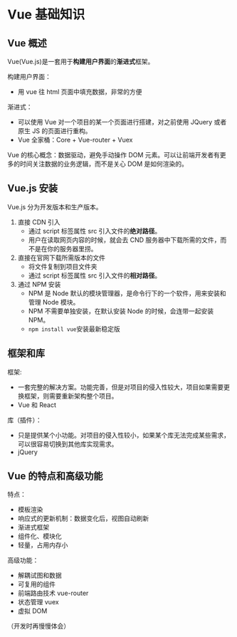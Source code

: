 # Vue 基础知识

## Vue 概述

Vue(Vue.js)是一套用于**构建用户界面**的**渐进式**框架。

构建用户界面：

- 用 vue 往 html 页面中填充数据，非常的方便

渐进式：

- 可以使用 Vue 对一个项目的某一个页面进行搭建，对之前使用 JQuery 或者原生 JS 的页面进行重构。
- Vue 全家桶：Core + Vue-router + Vuex

Vue 的核心概念：数据驱动，避免手动操作 DOM 元素。可以让前端开发者有更多的时间关注数据的业务逻辑，而不是关心 DOM 是如何渲染的。

## Vue.js 安装

Vue.js 分为开发版本和生产版本。

1. 直接 CDN 引入
   - 通过 script 标签属性 src 引入文件的**绝对路径**。
   - 用户在读取网页内容的时候，就会去 CND 服务器中下载所需的文件，而不是在你的服务器里捞。
2. 直接在官网下载所需版本的文件
   - 将文件复制到项目文件夹
   - 通过 script 标签属性 src 引入文件的**相对路径**。
3. 通过 NPM 安装
   - NPM 是 Node 默认的模块管理器，是命令行下的一个软件，用来安装和管理 Node 模块。
   - NPM 不需要单独安装，在默认安装 Node 的时候，会连带一起安装 NPM。
   - `npm install vue`安装最新稳定版

## 框架和库

框架:

- 一套完整的解决方案。功能完善，但是对项目的侵入性较大，项目如果需要更换框架，则需要重新架构整个项目。
- Vue 和 React

库（插件）：

- 只是提供某个小功能。对项目的侵入性较小，如果某个库无法完成某些需求，可以很容易切换到其他库实现需求。
- jQuery

## Vue 的特点和高级功能

特点：

- 模板渲染
- 响应式的更新机制：数据变化后，视图自动刷新
- 渐进式框架
- 组件化、模块化
- 轻量，占用内存小

高级功能：

- 解耦试图和数据
- 可复用的组件
- 前端路由技术 vue-router
- 状态管理 vuex
- 虚拟 DOM

（开发时再慢慢体会）
